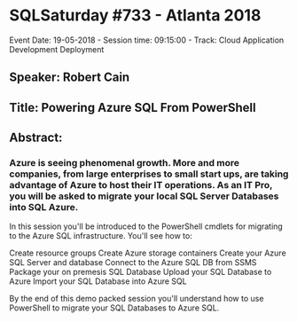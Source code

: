 # SQLSaturday #733 - Atlanta 2018
Event Date: 19-05-2018 - Session time: 09:15:00 - Track: Cloud Application Development  Deployment
## Speaker: Robert Cain
## Title: Powering Azure SQL From PowerShell
## Abstract:
### Azure is seeing phenomenal growth. More and more companies, from large enterprises to small start ups, are taking advantage of Azure to host their IT operations. As an IT Pro, you will be asked to migrate your local SQL Server Databases into SQL Azure.

In this session you'll be introduced to the PowerShell cmdlets for migrating to the Azure SQL infrastructure. You'll see how to:

Create resource groups
Create Azure storage containers
Create your Azure SQL Server and database
Connect to the Azure SQL DB from SSMS
Package your on premesis SQL Database
Upload your SQL Database to Azure
Import your SQL Database into Azure SQL

By the end of this demo packed session you'll understand how to use PowerShell to migrate your SQL Databases to Azure SQL.
